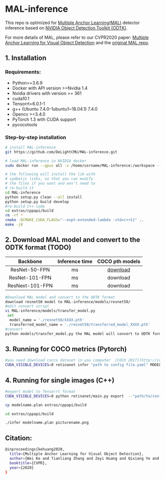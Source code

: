 # MAL-inference
This repo is optimized for [Multiple Anchor Learning(MAL)](https://github.com/DeLightCMU/MAL) detector inference based on [NVIDIA Object Detection Toolkit (ODTK)](https://github.com/NVIDIA/retinanet-examples/).

For more details of MAL, please refer to our CVPR2020 paper: [Multiple Anchor Learning for Visual Object Detection](https://openaccess.thecvf.com/content_CVPR_2020/papers/Ke_Multiple_Anchor_Learning_for_Visual_Object_Detection_CVPR_2020_paper.pdf)  and the [original MAL repo](https://github.com/DeLightCMU/MAL).

## 1. Installation

### Requirements:
- Python>=3.6.9
- Docker with API version >=Nvidia 1.4
- Nvidia drivers with version >= 361 
- cuda10.1
- Tensorrt=6.0.1-1
- g++ (Ubuntu 7.4.0-1ubuntu1~18.04.1) 7.4.0
- Opencv >=3.4.0
- PyTorch 1.3 with CUDA support
- pycocotools


### Step-by-step installation
```bash
# install MAL-inference
git https://github.com/DeLightCMU/MAL-inference.git

# load MAL-inference in NVIDIA docker
sudo docker run --gpus all -v /home/usrname/MAL-inference:/workspace --rm --ipc=host -it nvcr.io/nvidia/pytorch:19.10-py3

# the following will install the lib with
# symbolic links, so that you can modify
# the files if you want and won't need to
# re-build it
cd MAL-inference
python setup.py clean --all install
python setup.py build develop
#re-build C++ code
cd extras/cppapi/build
rm -rf *
cmake -DCMAKE_CUDA_FLAGS="--expt-extended-lambda -std=c++11" ..
make -j8
```
## 2. Download MAL model and convert to the ODTK format (TODO)

| Backbone                | Inference time | COCO pth models |
| :---------------------: | :-------: | :------------:  |
| ResNet-50-FPN           |  ms      |  [download](https://cmu.box.com/s/f70ewy7fh66bsb551v44hfskehgz07z3)   |
| ResNet-101-FPN          |  ms      |  download   |
| ResNext-101-FPN         |  ms      |  download   |

```bash
#Download MAL model and convert to the ODTK format
download resnet50 model to MAL-inference/models/resnet50/
#edit convert script
vi MAL-inference/models/transfer_model.py
 set
  model_name = './resnet50/XXXX.pth'
  transferred_model_name = './resnet50/transferred_model_XXXX.pth'
#convert  
python models/transfer_model.py the MAL model will convert to ODTK format
```

## 3. Running for COCO metrics (Pytorch)
```bash
#you need download cocco dataset in you computer  [COCO 2017](http://cocodataset.org/#download)
CUDA_VISIBLE_DEVICES=0 retinanet infer "path to config file.yaml" MODEL.WEIGHT "path to.pth file" --images "path to coco dataset/val2017/"   --annotations "path to coco dataset/annotations/instances_val2017.json"  --batch=1

```
## 4. Running for single images (C++)
```bash
#export model to Tensorrt format 
CUDA_VISIBLE_DEVICES=0 python retinanet/main.py export  --"path/to/config/file.yaml"  non.pth modelname.plan --size 800 1280(you can set high and wide according you need for example 800 1200 , 1024 1344 etc)

cp modelname.plan extras/cppapi/build

cd extras/cppapi/build

./infer modelname.plan picturename.png
```
## Citation: 

```bash
@inproceedings{kehuang2020,
  title={Multiple Anchor Learning for Visual Object Detection},
  author={Wei Ke and Tianliang Zhang and Zeyi Huang and Qixiang Ye and Jianzhuang Liu and Dong Huang},
  booktitle={CVPR},
  year={2020}
}
```
